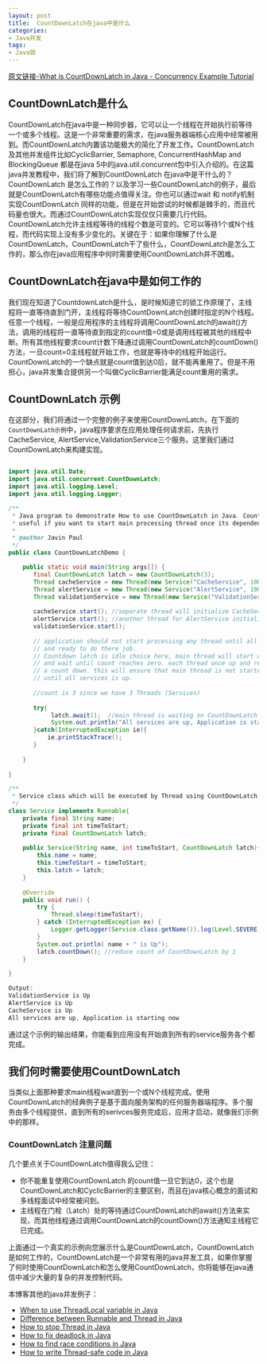 ```yaml
---
layout: post
title:  CountDownLatch在java中是什么
categories:
- Java并发
tags:
- Java锁
---
```


[原文链接-What is CountDownLatch in Java - Concurrency Example Tutorial](http://javarevisited.blogspot.com/2012/07/countdownlatch-example-in-java.html)

## CountDownLatch是什么

CountDownLatch在java中是一种同步器，它可以让一个线程在开始执行前等待一个或多个线程。这是一个非常重要的需求，在java服务器端核心应用中经常被用到。而CountDownLatch内置该功能极大的简化了开发工作。CountDownLatch 及其他并发组件比如CyclicBarrier, Semaphore, ConcurrentHashMap and BlockingQueue 都是在java 5中的java.util.concurrent包中引入介绍的。在这篇java并发教程中，我们将了解到CountDownLatch 在java中是干什么的？CountDownLatch 是怎么工作的？以及学习一些CountDownLatch的例子，最后就是CountDownLatch有哪些功能点值得关注。你也可以通过wait 和 notify机制实现CountDownLatch 同样的功能，但是在开始尝试的时候都是棘手的，而且代码量也很大。而通过CountDownLatch实现仅仅只需要几行代码。CountDownLatch允许主线程等待的线程个数是可变的。它可以等待1个或N个线程，而代码实现上没有多少变化的。关键在于：如果你理解了什么是CountDownLatch，CountDownLatch干了些什么，CountDownLatch是怎么工作的，那么你在java应用程序中何时需要使用CountDownLatch并不困难。

## CountDownLatch在java中是如何工作的

我们现在知道了CountdownLatch是什么，是时候知道它的锁工作原理了，主线程将一直等待直到门开，主线程将等待CountDownLatch创建时指定的N个线程。任意一个线程，一般是应用程序的主线程将调用CountDownLatch的await()方法，调用的线程将一直等待直到指定的count值=0或是调用线程被其他的线程中断。所有其他线程要求count计数下降通过调用CountDownLatch的countDown()方法，一旦count=0主线程就开始工作，也就是等待中的线程开始运行。CountDownLatch的一个缺点就是count值到达0后，就不能再重用了。但是不用担心，java并发集合提供另一个叫做CyclicBarrier能满足count重用的需求。

## CountDownLatch 示例

在这部分，我们将通过一个完整的例子来使用CountDownLatch，在下面的`CountDownLath示例`中，java程序要求在应用处理任何请求前，先执行CacheService, AlertService,ValidationService三个服务。这里我们通过CountDownLatch来构建实现。

```java

import java.util.Date;
import java.util.concurrent.CountDownLatch;
import java.util.logging.Level;
import java.util.logging.Logger;

/**
 * Java program to demonstrate How to use CountDownLatch in Java. CountDownLatch is
 * useful if you want to start main processing thread once its dependency is completed as illustrated in this CountDownLatch Example
 * 
 * @author Javin Paul
 */
public class CountDownLatchDemo {

    public static void main(String args[]) {
       final CountDownLatch latch = new CountDownLatch(3);
       Thread cacheService = new Thread(new Service("CacheService", 1000, latch));
       Thread alertService = new Thread(new Service("AlertService", 1000, latch));
       Thread validationService = new Thread(new Service("ValidationService", 1000, latch));
      
       cacheService.start(); //separate thread will initialize CacheService
       alertService.start(); //another thread for AlertService initialization
       validationService.start();
      
       // application should not start processing any thread until all service is up
       // and ready to do there job.
       // Countdown latch is idle choice here, main thread will start with count 3
       // and wait until count reaches zero. each thread once up and read will do
       // a count down. this will ensure that main thread is not started processing
       // until all services is up.
      
       //count is 3 since we have 3 Threads (Services)
      
       try{
            latch.await();  //main thread is waiting on CountDownLatch to finish
            System.out.println("All services are up, Application is starting now");
       }catch(InterruptedException ie){
           ie.printStackTrace();
       }
      
    }
  
}

/**
 * Service class which will be executed by Thread using CountDownLatch synchronizer.
 */
class Service implements Runnable{
    private final String name;
    private final int timeToStart;
    private final CountDownLatch latch;
  
    public Service(String name, int timeToStart, CountDownLatch latch){
        this.name = name;
        this.timeToStart = timeToStart;
        this.latch = latch;
    }
  
    @Override
    public void run() {
        try {
            Thread.sleep(timeToStart);
        } catch (InterruptedException ex) {
            Logger.getLogger(Service.class.getName()).log(Level.SEVERE, null, ex);
        }
        System.out.println( name + " is Up");
        latch.countDown(); //reduce count of CountDownLatch by 1
    }
  
}

Output:
ValidationService is Up
AlertService is Up
CacheService is Up
All services are up, Application is starting now

```

通过这个示例的输出结果，你能看到应用没有开始直到所有的service服务各个都完成。

## 我们何时需要使用CountDownLatch

当类似上面那种要求main线程wait直到一个或N个线程完成。使用CountDownLatch的经典例子是基于面向服务架构的任何服务器端程序。多个服务由多个线程提供，直到所有的serivces服务完成后，应用才启动，就像我们示例中的那样。

### CountDownLatch 注意问题
几个要点关于CountDownLatch值得我么记住：  

- 你不能重复使用CountDownLatch 的count值一旦它到达0，这个也是CountDownLatch和CyclicBarrier的主要区别，而且在java核心概念的面试和多线程面试中经常被问到。
- 主线程在门栓（Latch）处的等待通过CountDownLatch的await()方法来实现，而其他线程通过调用CountDownLatch的countDown()方法通知主线程它已完成。


上面通过一个真实的示例向您展示什么是CountDownLatch，CountDownLatch是如何工作的，CountDownLatch是一个非常有用的java并发工具，如果你掌握了何时使用CountDownLatch和怎么使用CountDownLatch，你将能够在java通信中减少大量的复杂的并发控制代码。  


本博客其他的java并发例子：

- [When to use ThreadLocal variable in Java](http://javarevisited.blogspot.sg/2012/05/how-to-use-threadlocal-in-java-benefits.html)
- [Difference between Runnable and Thread in Java](http://javarevisited.blogspot.sg/2012/01/difference-thread-vs-runnable-interface.html)
- [How to stop Thread in Java](http://javarevisited.blogspot.sg/2011/10/how-to-stop-thread-java-example.html)
- [How to fix deadlock in Java](http://javarevisited.blogspot.sg/2010/10/what-is-deadlock-in-java-how-to-fix-it.html)
- [How to find race conditions in Java](http://javarevisited.blogspot.sg/2012/02/what-is-race-condition-in.html)
- [How to write Thread-safe code in Java](http://javarevisited.blogspot.sg/2012/01/how-to-write-thread-safe-code-in-java.html)


